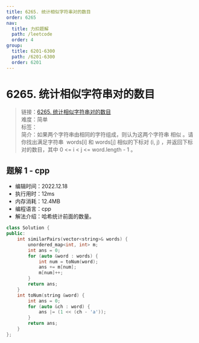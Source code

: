 ```yaml
---
title: 6265. 统计相似字符串对的数目
order: 6265
nav:
  title: 力扣题解
  path: /leetcode
  order: 4
group:
  title: 6201-6300
  path: /6201-6300
  order: 6201
---
```


# 6265. 统计相似字符串对的数目

> 链接：[6265. 统计相似字符串对的数目](https://leetcode.cn/problems/count-pairs-of-similar-strings/)  
> 难度：简单  
> 标签：  
> 简介：如果两个字符串由相同的字符组成，则认为这两个字符串 相似 。请你找出满足字符串  words[i] 和 words[j] 相似的下标对 (i, j) ，并返回下标对的数目，其中 0 <= i < j <= word.length - 1 。

## 题解 1 - cpp

- 编辑时间：2022.12.18
- 执行用时：12ms
- 内存消耗：12.4MB
- 编程语言：cpp
- 解法介绍：哈希统计前面的数量。

```cpp
class Solution {
public:
    int similarPairs(vector<string>& words) {
        unordered_map<int, int> m;
        int ans = 0;
        for (auto &word : words) {
            int num = toNum(word);
            ans += m[num];
            m[num]++;
        }
        return ans;
    }
    int toNum(string &word) {
        int ans = 0;
        for (auto &ch : word) {
            ans |= (1 << (ch - 'a'));
        }
        return ans;
    }
};
```
